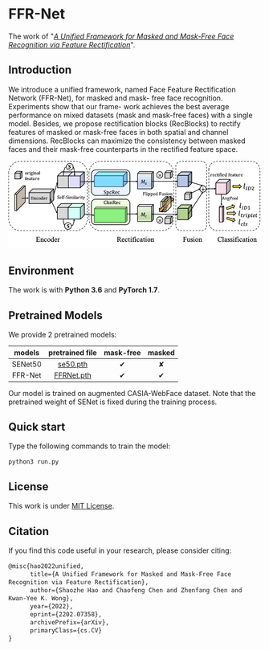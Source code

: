# FFR-Net

The work of "[*A Unified Framework for Masked and Mask-Free Face Recognition via Feature Rectification*](https://arxiv.org/pdf/2202.07358.pdf)".

## Introduction
We introduce a unified framework, named Face Feature Rectification Network (FFR-Net), for masked and mask- free face recognition. Experiments show that our frame- work achieves the best average performance on mixed datasets (mask and mask-free faces) with a single model. Besides, we propose rectification blocks (RecBlocks) to rectify features of masked or mask-free faces in both spatial and channel dimensions. RecBlocks can maximize the consistency between masked faces and their mask-free counterparts in the rectified feature space.

![overview](./images/overview.png)

## Environment
The work is with **Python 3.6** and **PyTorch 1.7**.

## Pretrained Models

We provide 2 pretrained models:

| models | pretrained file | mask-free | masked |
| :-----:| :----: | :----: | :----: |
| SENet50 | [se50.pth](https://drive.google.com/file/d/1qiu_emStHGt_b_ZVeaAKWjYovAR3q1n5/view?usp=sharing) | ✔ | ✘ |
| FFR-Net | [FFRNet.pth](https://drive.google.com/file/d/1kVlQHCVynkVXW6cWHS1cVS-4D8_dMTwg/view?usp=sharing) | ✔ | ✔ |

Our model is trained on augmented CASIA-WebFace dataset. Note that the pretrained weight of SENet is fixed during the training process.

## Quick start
Type the following commands to train the model:
```
python3 run.py
```
## License
This work is under [MIT License](LICENSE).

## Citation
If you find this code useful in your research, please consider citing:
```
@misc{hao2022unified,
      title={A Unified Framework for Masked and Mask-Free Face Recognition via Feature Rectification}, 
      author={Shaozhe Hao and Chaofeng Chen and Zhenfang Chen and Kwan-Yee K. Wong},
      year={2022},
      eprint={2202.07358},
      archivePrefix={arXiv},
      primaryClass={cs.CV}
}
```
